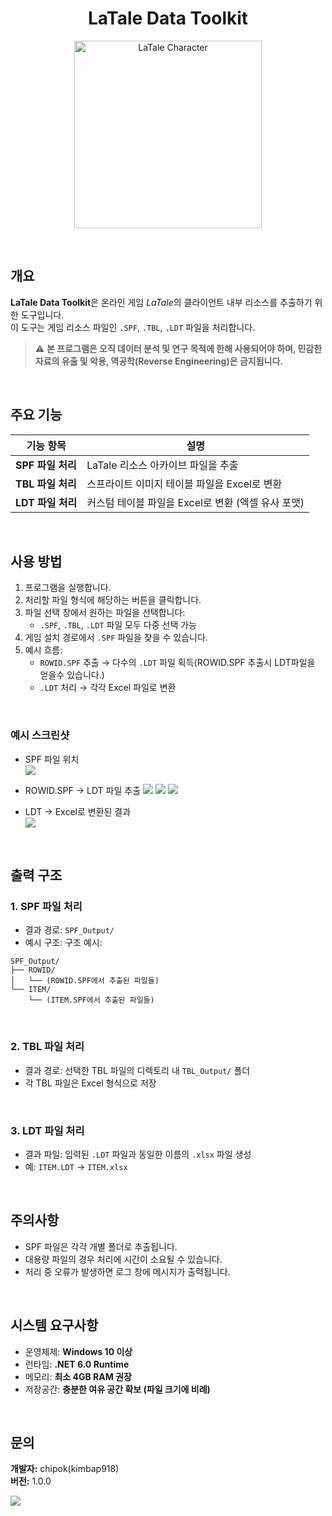 <h1 align="center">LaTale Data Toolkit</h1>

<p align="center">
  <img src="https://i.imgur.com/44WtkiW.png" alt="LaTale Character" width="300"/>
</p>


<br>

## 개요


**LaTale Data Toolkit**은 온라인 게임 *LaTale*의 클라이언트 내부 리소스를 추출하기 위한 도구입니다.  
이 도구는 게임 리소스 파일인 `.SPF`, `.TBL`, `.LDT` 파일을 처리합니다.

> ⚠️ **본 프로그램은 오직 데이터 분석 및 연구 목적에 한해 사용되어야 하며, 민감한 자료의 유출 및 악용, 역공학(Reverse Engineering)은 금지됩니다.**

<br>

## 주요 기능

| 기능 항목          | 설명                                                    |
|-------------------|---------------------------------------------------------|
| **SPF 파일 처리** | LaTale 리소스 아카이브 파일을 추출                     |
| **TBL 파일 처리** | 스프라이트 이미지 테이블 파일을 Excel로 변환           |
| **LDT 파일 처리** | 커스텀 테이블 파일을 Excel로 변환 (엑셀 유사 포맷)     |

<br>

## 사용 방법

1. 프로그램을 실행합니다.
2. 처리할 파일 형식에 해당하는 버튼을 클릭합니다.
3. 파일 선택 창에서 원하는 파일을 선택합니다:
   - `.SPF`, `.TBL`, `.LDT` 파일 모두 다중 선택 가능
4. 게임 설치 경로에서 `.SPF` 파일을 찾을 수 있습니다.
5. 예시 흐름:
   - `ROWID.SPF` 추출 → 다수의 `.LDT` 파일 획득(ROWID.SPF 추출시 LDT파일을 얻을수 있습니다.)
   - `.LDT` 처리 → 각각 Excel 파일로 변환

<br>

### 예시 스크린샷

- SPF 파일 위치  
  ![](https://i.imgur.com/LvH6wNU.png)

- ROWID.SPF -> LDT 파일 추출
  ![](https://i.imgur.com/tonDf5a.png)
  ![](https://i.imgur.com/pI4jZ0k.png)
  ![](https://i.imgur.com/ssyp91D.png)

- LDT -> Excel로 변환된 결과  
  ![](https://i.imgur.com/Y0pGHCR.png)

<br>

## 출력 구조

### 1. SPF 파일 처리

- 결과 경로: `SPF_Output/`
- 예시 구조:
구조 예시:

```
SPF_Output/
├── ROWID/
│   └── (ROWID.SPF에서 추출된 파일들)
└── ITEM/
    └── (ITEM.SPF에서 추출된 파일들)
```

<br>

### 2. TBL 파일 처리

- 결과 경로: 선택한 TBL 파일의 디렉토리 내 `TBL_Output/` 폴더
- 각 TBL 파일은 Excel 형식으로 저장

<br>

### 3. LDT 파일 처리

- 결과 파일: 입력된 `.LDT` 파일과 동일한 이름의 `.xlsx` 파일 생성
- 예: `ITEM.LDT` → `ITEM.xlsx`

<br>

## 주의사항

- SPF 파일은 각각 개별 폴더로 추출됩니다.
- 대용량 파일의 경우 처리에 시간이 소요될 수 있습니다.
- 처리 중 오류가 발생하면 로그 창에 메시지가 출력됩니다.

<br>

## 시스템 요구사항

- 운영체제: **Windows 10 이상**
- 런타임: **.NET 6.0 Runtime**
- 메모리: **최소 4GB RAM 권장**
- 저장공간: **충분한 여유 공간 확보 (파일 크기에 비례)**

<br>

## 문의

**개발자:** chipok(kimbap918) <br>
**버전:** 1.0.0

![](https://i.imgur.com/KLPKxB1.png)
